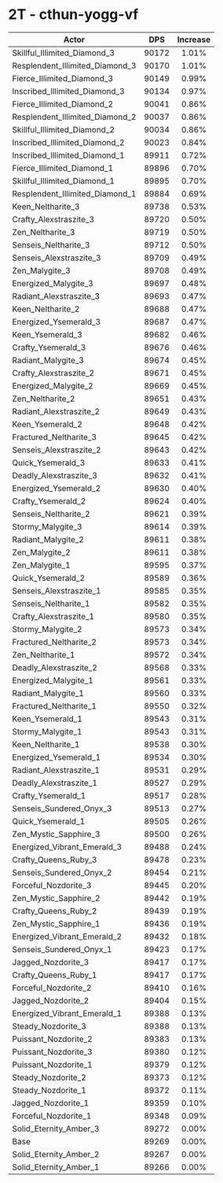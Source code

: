 # 2T - cthun-yogg-vf
| Actor | DPS | Increase |
|---|:---:|:---:|
|Skillful_Illimited_Diamond_3|90172|1.01%|
|Resplendent_Illimited_Diamond_3|90170|1.01%|
|Fierce_Illimited_Diamond_3|90149|0.99%|
|Inscribed_Illimited_Diamond_3|90134|0.97%|
|Fierce_Illimited_Diamond_2|90041|0.86%|
|Resplendent_Illimited_Diamond_2|90037|0.86%|
|Skillful_Illimited_Diamond_2|90034|0.86%|
|Inscribed_Illimited_Diamond_2|90023|0.84%|
|Inscribed_Illimited_Diamond_1|89911|0.72%|
|Fierce_Illimited_Diamond_1|89896|0.70%|
|Skillful_Illimited_Diamond_1|89895|0.70%|
|Resplendent_Illimited_Diamond_1|89884|0.69%|
|Keen_Neltharite_3|89738|0.53%|
|Crafty_Alexstraszite_3|89720|0.50%|
|Zen_Neltharite_3|89719|0.50%|
|Senseis_Neltharite_3|89712|0.50%|
|Senseis_Alexstraszite_3|89709|0.49%|
|Zen_Malygite_3|89708|0.49%|
|Energized_Malygite_3|89697|0.48%|
|Radiant_Alexstraszite_3|89693|0.47%|
|Keen_Neltharite_2|89688|0.47%|
|Energized_Ysemerald_3|89687|0.47%|
|Keen_Ysemerald_3|89682|0.46%|
|Crafty_Ysemerald_3|89676|0.46%|
|Radiant_Malygite_3|89674|0.45%|
|Crafty_Alexstraszite_2|89671|0.45%|
|Energized_Malygite_2|89669|0.45%|
|Zen_Neltharite_2|89651|0.43%|
|Radiant_Alexstraszite_2|89649|0.43%|
|Keen_Ysemerald_2|89648|0.42%|
|Fractured_Neltharite_3|89645|0.42%|
|Senseis_Alexstraszite_2|89643|0.42%|
|Quick_Ysemerald_3|89633|0.41%|
|Deadly_Alexstraszite_3|89632|0.41%|
|Energized_Ysemerald_2|89630|0.40%|
|Crafty_Ysemerald_2|89624|0.40%|
|Senseis_Neltharite_2|89621|0.39%|
|Stormy_Malygite_3|89614|0.39%|
|Radiant_Malygite_2|89611|0.38%|
|Zen_Malygite_2|89611|0.38%|
|Zen_Malygite_1|89595|0.37%|
|Quick_Ysemerald_2|89589|0.36%|
|Senseis_Alexstraszite_1|89585|0.35%|
|Senseis_Neltharite_1|89582|0.35%|
|Crafty_Alexstraszite_1|89580|0.35%|
|Stormy_Malygite_2|89573|0.34%|
|Fractured_Neltharite_2|89573|0.34%|
|Zen_Neltharite_1|89572|0.34%|
|Deadly_Alexstraszite_2|89568|0.33%|
|Energized_Malygite_1|89561|0.33%|
|Radiant_Malygite_1|89560|0.33%|
|Fractured_Neltharite_1|89550|0.32%|
|Keen_Ysemerald_1|89543|0.31%|
|Stormy_Malygite_1|89543|0.31%|
|Keen_Neltharite_1|89538|0.30%|
|Energized_Ysemerald_1|89534|0.30%|
|Radiant_Alexstraszite_1|89531|0.29%|
|Deadly_Alexstraszite_1|89527|0.29%|
|Crafty_Ysemerald_1|89517|0.28%|
|Senseis_Sundered_Onyx_3|89513|0.27%|
|Quick_Ysemerald_1|89505|0.26%|
|Zen_Mystic_Sapphire_3|89500|0.26%|
|Energized_Vibrant_Emerald_3|89488|0.24%|
|Crafty_Queens_Ruby_3|89478|0.23%|
|Senseis_Sundered_Onyx_2|89454|0.21%|
|Forceful_Nozdorite_3|89445|0.20%|
|Zen_Mystic_Sapphire_2|89442|0.19%|
|Crafty_Queens_Ruby_2|89439|0.19%|
|Zen_Mystic_Sapphire_1|89436|0.19%|
|Energized_Vibrant_Emerald_2|89432|0.18%|
|Senseis_Sundered_Onyx_1|89423|0.17%|
|Jagged_Nozdorite_3|89417|0.17%|
|Crafty_Queens_Ruby_1|89417|0.17%|
|Forceful_Nozdorite_2|89410|0.16%|
|Jagged_Nozdorite_2|89404|0.15%|
|Energized_Vibrant_Emerald_1|89388|0.13%|
|Steady_Nozdorite_3|89388|0.13%|
|Puissant_Nozdorite_2|89383|0.13%|
|Puissant_Nozdorite_3|89380|0.12%|
|Puissant_Nozdorite_1|89379|0.12%|
|Steady_Nozdorite_2|89373|0.12%|
|Steady_Nozdorite_1|89372|0.11%|
|Jagged_Nozdorite_1|89359|0.10%|
|Forceful_Nozdorite_1|89348|0.09%|
|Solid_Eternity_Amber_3|89272|0.00%|
|Base|89269|0.00%|
|Solid_Eternity_Amber_2|89267|0.00%|
|Solid_Eternity_Amber_1|89266|0.00%|

